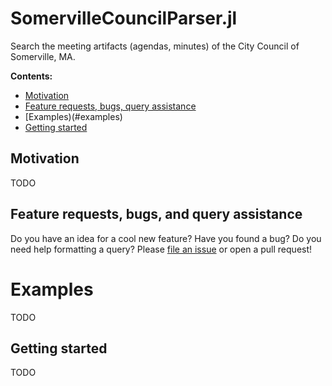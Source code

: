 # SomervilleCouncilParser.jl

Search the meeting artifacts (agendas, minutes) of the City Council of Somerville, MA.

**Contents:**

- [Motivation](#motivation)
- [Feature requests, bugs, query assistance](#feature-requests-bugs-and-query-assistance)
- [Examples)(#examples)
- [Getting started](#getting-started)

## Motivation
TODO

## Feature requests, bugs, and query assistance

Do you have an idea for a cool new feature? Have you found a bug? Do you need help formatting a query? Please [file an issue]() or open a pull request!

# Examples
TODO

## Getting started
TODO